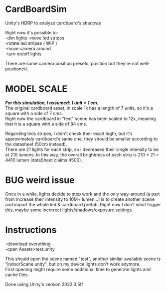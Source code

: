 # CardBoardSim
Unity's HDRP to analyze cardboard's shadows

Right now it's possible to:  
-dim lights 
-move led stripes  
-rotate led stripes ( WIP )  
-move camera around  
-turn on/off lights  

There are some camera position presets, position but they're not well-positioned.

# MODEL SCALE
***For this simulation, I assumed: 1 unit = 1 cm.***  
The original cardboard asset, in scale 1x has a length of 7 units, so it's a square with a side of 7 cms.  
Right now the cardboard in "test" scene has been scaled to 12x, meaning that it is a square with a side of 84 cms.

Regarding leds stripes, I didn't check their exact legth, but it's approximately cardboard's same one, they should be smaller according to the datasheet (50cm instead).  
There are 21 lights for each strip, so i decreased their single intensity to be at 210 lumens. In this way, the overall brightness of each strip is 210 * 21 = 4410 lumen (dataSheet claims 4500).

# BUG weird issue
Once in a while, lights decide to stop work and the only way-around (a part from increase their intensity to 10M+ lumen...) is to create another scene and import the whole led & cardboard prefab.
Right now I don't what trigger this, maybe some incorrect lights/shadows/exposure settings. 


# Instructions
  
-download everything  
-open Assets>test.unity  

This should open the scene named "test", another similar available scene is "indoorScene.unity", but on my device lights don't work anymore.  
First opening might require some additional time to generate lights and cache files.

Done using Unity's version 2022.3.5f1

